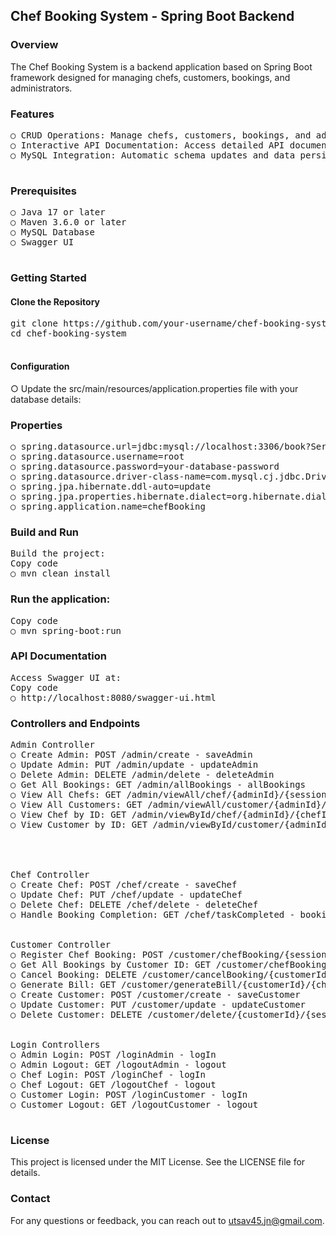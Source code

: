 ## Chef Booking System - Spring Boot Backend
### Overview
The Chef Booking System is a backend application based on Spring Boot framework designed for managing chefs, customers, bookings, and administrators.
### Features
<pre>
○ CRUD Operations: Manage chefs, customers, bookings, and administrators.
○ Interactive API Documentation: Access detailed API documentation using Swagger.
○ MySQL Integration: Automatic schema updates and data persistence.
  </pre>
### Prerequisites
<pre>
○ Java 17 or later
○ Maven 3.6.0 or later
○ MySQL Database
○ Swagger UI
  </pre>
### Getting Started
#### Clone the Repository
<pre>
git clone https://github.com/your-username/chef-booking-system.git
cd chef-booking-system
  </pre>
#### Configuration
○ Update the src/main/resources/application.properties file with your database details:
### Properties
<pre>
○ spring.datasource.url=jdbc:mysql://localhost:3306/book?ServerTimeZone=UTC
○ spring.datasource.username=root
○ spring.datasource.password=your-database-password
○ spring.datasource.driver-class-name=com.mysql.cj.jdbc.Driver
○ spring.jpa.hibernate.ddl-auto=update
○ spring.jpa.properties.hibernate.dialect=org.hibernate.dialect.MySQLDialect
○ spring.application.name=chefBooking
</pre>
### Build and Run
<pre>
Build the project:
Copy code
○ mvn clean install
</pre>
### Run the application:
<pre>
Copy code
○ mvn spring-boot:run
</pre>
### API Documentation
<pre>
Access Swagger UI at:
Copy code
○ http://localhost:8080/swagger-ui.html
</pre>
### Controllers and Endpoints
<pre>
Admin Controller
○ Create Admin: POST /admin/create - saveAdmin
○ Update Admin: PUT /admin/update - updateAdmin
○ Delete Admin: DELETE /admin/delete - deleteAdmin
○ Get All Bookings: GET /admin/allBookings - allBookings
○ View All Chefs: GET /admin/viewAll/chef/{adminId}/{sessionKey} - findAllChef
○ View All Customers: GET /admin/viewAll/customer/{adminId}/{sessionKey} - findAllCustomer
○ View Chef by ID: GET /admin/viewById/chef/{adminId}/{chefId}/{sessionKey} - findChefById
○ View Customer by ID: GET /admin/viewById/customer/{adminId}/{customerId}/{sessionKey} - findCustomerById
  <br>
    <br>
Chef Controller
○ Create Chef: POST /chef/create - saveChef
○ Update Chef: PUT /chef/update - updateChef
○ Delete Chef: DELETE /chef/delete - deleteChef
○ Handle Booking Completion: GET /chef/taskCompleted - bookingCompletionHandler
    <br>
Customer Controller
○ Register Chef Booking: POST /customer/chefBooking/{sessionKey} - registerChefBooking
○ Get All Bookings by Customer ID: GET /customer/chefBooking/{customerId}/{sessionKey} - allBookingByCustomerId
○ Cancel Booking: DELETE /customer/cancelBooking/{customerId}/{sessionKey} - deleteBooking
○ Generate Bill: GET /customer/generateBill/{customerId}/{chefBookingId}/{sessionKey} - generateBillHandler
○ Create Customer: POST /customer/create - saveCustomer
○ Update Customer: PUT /customer/update - updateCustomer
○ Delete Customer: DELETE /customer/delete/{customerId}/{sessionKey} - deleteCustomer
    <br>
Login Controllers
○ Admin Login: POST /loginAdmin - logIn
○ Admin Logout: GET /logoutAdmin - logout
○ Chef Login: POST /loginChef - logIn
○ Chef Logout: GET /logoutChef - logout
○ Customer Login: POST /loginCustomer - logIn
○ Customer Logout: GET /logoutCustomer - logout

</pre>
### License
This project is licensed under the MIT License. See the LICENSE file for details.

### Contact
For any questions or feedback, you can reach out to utsav45.jn@gmail.com.
